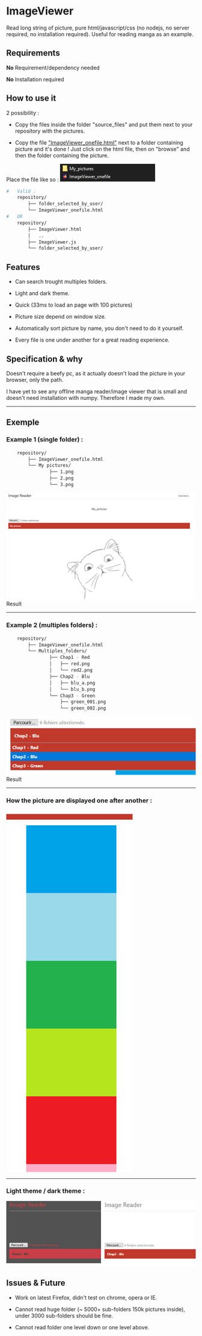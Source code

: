 # ImageViewer
Read long string of picture, pure html/javascript/css (no nodejs, no server required, no installation required). Useful for reading manga as an example.

## **Requirements**
**No** Requirement/dependency needed

**No** Installation required

## **How to use it**
2 possibility : 

- Copy the files inside the folder "source_files" and put them next to your repository with the pictures.

- Copy the file ["ImageViewer_onefile.html"](https://github.com/0pb/ImageViewer/raw/master/ImageViewer_onefile.html) next to a folder containing picture and it's done ! Just click on the html file, then on "browse" and then the folder containing the picture.



Place the file like so : 
![example_placement](Examples/example_placement.png)

```bash
#   Valid : 
    repository/
        ├── folder_selected_by_user/
        └── ImageViewer_onefile.html
#	OR 
    repository/
        ├── ImageViewer.html
        │   ..
        ├── ImageViewer.js
        └── folder_selected_by_user/

```


## **Features**

- Can search trought multiples folders.

- Light and dark theme.

- Quick (33ms to load an page with 100 pictures)

- Picture size depend on window size.

- Automatically sort picture by name, you don't need to do it yourself.

- Every file is one under another for a great reading experience.


## **Specification & why**
Doesn't require a beefy pc, as it actually doesn't load the picture in your browser, only the path.

I have yet to see any offline manga reader/image viewer that is small and doesn't need installation with numpy. Therefore I made my own.

---

## Exemple

### Example 1 (single folder) : 
```bash
    repository/
        ├── ImageViewer_onefile.html
        └── My pictures/
        		├── 1.png
        		├── 2.png
        		└── 3.png
```
![Result_example1](Examples/example1.png)
Result

---

### Example 2 (multiples folders) : 

```bash
    repository/
        ├── ImageViewer_onefile.html
        └── Multiples_folders/
        		├── Chap1 - Red
	        	│	├── red.png
	        	│	└── red2.png
        		├── Chap2 - Blu
	        	│	├── blu_a.png
	        	│	└── blu_b.png
        		└── Chap3 - Green
	        		├── green_001.png
	        		└── green_002.png
```
![Result_example2](Examples/example2.png)
Result

---

### How the picture are displayed one after another : 
![pagination](Examples/pagination.png)

---

### Light theme / dark theme : 
![theme](Examples/example3.png)

## Issues & Future 

- Work on latest Firefox, didn't test on chrome, opera or IE.

- Cannot read huge folder (~ 5000+ sub-folders 150k pictures inside), under 3000 sub-folders should be fine.

- Cannot read folder one level down or one level above.


